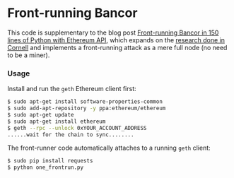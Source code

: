 # Front-running Bancor
This code is supplementary to the blog post [Front-running Bancor in 150 lines of Python with Ethereum API](TBD), which expands on the [research done in Cornell](hackingdistributed.com/2017/06/19/bancor-is-flawed/) and implements a front-running attack as a mere full node (no need to be a miner).

### Usage
Install and run the `geth` Ethereum client first:

```bash
$ sudo apt-get install software-properties-common
$ sudo add-apt-repository -y ppa:ethereum/ethereum
$ sudo apt-get update
$ sudo apt-get install ethereum
$ geth --rpc --unlock 0xYOUR_ACCOUNT_ADDRESS
......wait for the chain to sync........
```

The front-runner code automatically attaches to a running `geth` client:
```bash
$ sudo pip install requests
$ python one_frontrun.py
```
